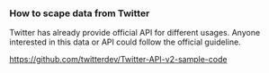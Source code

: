 ### How to scape data from Twitter



Twitter  has already provide official API for different usages. Anyone interested in this data or API could follow the official guideline.

https://github.com/twitterdev/Twitter-API-v2-sample-code